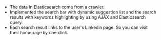 
- The data in Elasticsearch come from a crawler.
- Implemented the search bar with dynamic suggestion list and the search results with keywords highlighting by using AJAX and Elasticsearch query.
- Each search result links to the user's Linkedin page. So you can visit their homepage by one click.

